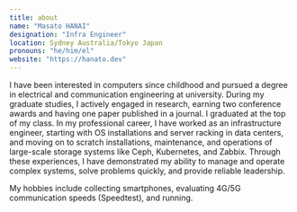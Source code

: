 ```yaml
---
title: about
name: "Masato HANAI"
designation: "Infra Engineer"
location: Sydney Australia/Tokyo Japan
pronouns: "he/him/el"
website: "https://hanato.dev"
---
```

I have been interested in computers since childhood and pursued a degree in electrical and communication engineering at university. During my graduate studies, I actively engaged in research, earning two conference awards and having one paper published in a journal. I graduated at the top of my class. In my professional career, I have worked as an infrastructure engineer, starting with OS installations and server racking in data centers, and moving on to scratch installations, maintenance, and operations of large-scale storage systems like Ceph, Kubernetes, and Zabbix. Through these experiences, I have demonstrated my ability to manage and operate complex systems, solve problems quickly, and provide reliable leadership. 

My hobbies include collecting smartphones, evaluating 4G/5G communication speeds (Speedtest), and running.
